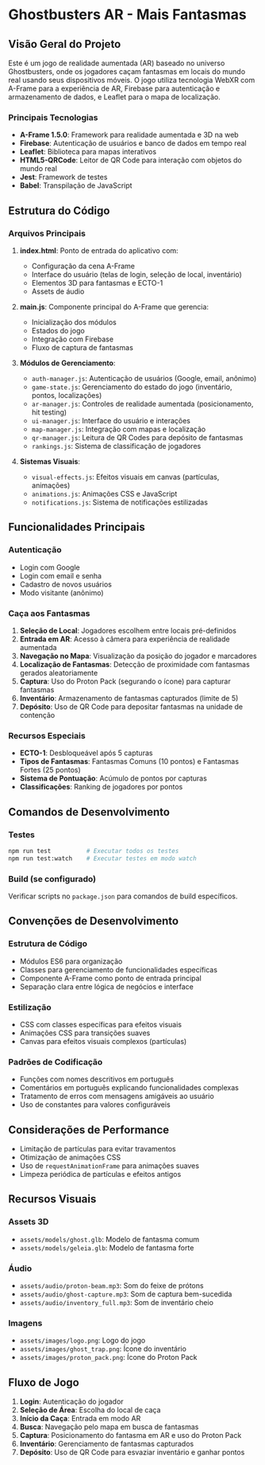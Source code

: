 # Ghostbusters AR - Mais Fantasmas

## Visão Geral do Projeto

Este é um jogo de realidade aumentada (AR) baseado no universo Ghostbusters, onde os jogadores caçam fantasmas em locais do mundo real usando seus dispositivos móveis. O jogo utiliza tecnologia WebXR com A-Frame para a experiência de AR, Firebase para autenticação e armazenamento de dados, e Leaflet para o mapa de localização.

### Principais Tecnologias

- **A-Frame 1.5.0**: Framework para realidade aumentada e 3D na web
- **Firebase**: Autenticação de usuários e banco de dados em tempo real
- **Leaflet**: Biblioteca para mapas interativos
- **HTML5-QRCode**: Leitor de QR Code para interação com objetos do mundo real
- **Jest**: Framework de testes
- **Babel**: Transpilação de JavaScript

## Estrutura do Código

### Arquivos Principais

1. **index.html**: Ponto de entrada do aplicativo com:
   - Configuração da cena A-Frame
   - Interface do usuário (telas de login, seleção de local, inventário)
   - Elementos 3D para fantasmas e ECTO-1
   - Assets de áudio

2. **main.js**: Componente principal do A-Frame que gerencia:
   - Inicialização dos módulos
   - Estados do jogo
   - Integração com Firebase
   - Fluxo de captura de fantasmas

3. **Módulos de Gerenciamento**:
   - `auth-manager.js`: Autenticação de usuários (Google, email, anônimo)
   - `game-state.js`: Gerenciamento do estado do jogo (inventário, pontos, localizações)
   - `ar-manager.js`: Controles de realidade aumentada (posicionamento, hit testing)
   - `ui-manager.js`: Interface do usuário e interações
   - `map-manager.js`: Integração com mapas e localização
   - `qr-manager.js`: Leitura de QR Codes para depósito de fantasmas
   - `rankings.js`: Sistema de classificação de jogadores

4. **Sistemas Visuais**:
   - `visual-effects.js`: Efeitos visuais em canvas (partículas, animações)
   - `animations.js`: Animações CSS e JavaScript
   - `notifications.js`: Sistema de notificações estilizadas

## Funcionalidades Principais

### Autenticação
- Login com Google
- Login com email e senha
- Cadastro de novos usuários
- Modo visitante (anônimo)

### Caça aos Fantasmas
1. **Seleção de Local**: Jogadores escolhem entre locais pré-definidos
2. **Entrada em AR**: Acesso à câmera para experiência de realidade aumentada
3. **Navegação no Mapa**: Visualização da posição do jogador e marcadores
4. **Localização de Fantasmas**: Detecção de proximidade com fantasmas gerados aleatoriamente
5. **Captura**: Uso do Proton Pack (segurando o ícone) para capturar fantasmas
6. **Inventário**: Armazenamento de fantasmas capturados (limite de 5)
7. **Depósito**: Uso de QR Code para depositar fantasmas na unidade de contenção

### Recursos Especiais
- **ECTO-1**: Desbloqueável após 5 capturas
- **Tipos de Fantasmas**: Fantasmas Comuns (10 pontos) e Fantasmas Fortes (25 pontos)
- **Sistema de Pontuação**: Acúmulo de pontos por capturas
- **Classificações**: Ranking de jogadores por pontos

## Comandos de Desenvolvimento

### Testes
```bash
npm run test          # Executar todos os testes
npm run test:watch    # Executar testes em modo watch
```

### Build (se configurado)
Verificar scripts no `package.json` para comandos de build específicos.

## Convenções de Desenvolvimento

### Estrutura de Código
- Módulos ES6 para organização
- Classes para gerenciamento de funcionalidades específicas
- Componente A-Frame como ponto de entrada principal
- Separação clara entre lógica de negócios e interface

### Estilização
- CSS com classes específicas para efeitos visuais
- Animações CSS para transições suaves
- Canvas para efeitos visuais complexos (partículas)

### Padrões de Codificação
- Funções com nomes descritivos em português
- Comentários em português explicando funcionalidades complexas
- Tratamento de erros com mensagens amigáveis ao usuário
- Uso de constantes para valores configuráveis

## Considerações de Performance

- Limitação de partículas para evitar travamentos
- Otimização de animações CSS
- Uso de `requestAnimationFrame` para animações suaves
- Limpeza periódica de partículas e efeitos antigos

## Recursos Visuais

### Assets 3D
- `assets/models/ghost.glb`: Modelo de fantasma comum
- `assets/models/geleia.glb`: Modelo de fantasma forte

### Áudio
- `assets/audio/proton-beam.mp3`: Som do feixe de prótons
- `assets/audio/ghost-capture.mp3`: Som de captura bem-sucedida
- `assets/audio/inventory_full.mp3`: Som de inventário cheio

### Imagens
- `assets/images/logo.png`: Logo do jogo
- `assets/images/ghost_trap.png`: Ícone do inventário
- `assets/images/proton_pack.png`: Ícone do Proton Pack

## Fluxo de Jogo

1. **Login**: Autenticação do jogador
2. **Seleção de Área**: Escolha do local de caça
3. **Início da Caça**: Entrada em modo AR
4. **Busca**: Navegação pelo mapa em busca de fantasmas
5. **Captura**: Posicionamento do fantasma em AR e uso do Proton Pack
6. **Inventário**: Gerenciamento de fantasmas capturados
7. **Depósito**: Uso de QR Code para esvaziar inventário e ganhar pontos